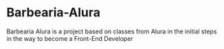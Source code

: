 # Barbearia-Alura
Barbearia Alura is a project based on classes from Alura in the initial steps in the way to become a Front-End Developer
